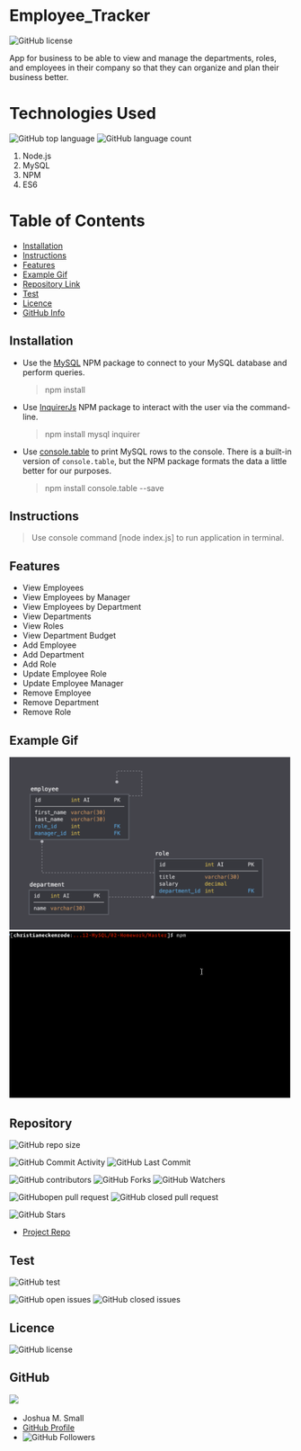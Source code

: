 # Employee_Tracker

![GitHub license](https://img.shields.io/badge/Made%20by-%40WasteOfADrumBum-green)

App for business to be able to view and manage the departments, roles, and employees in their company so that they can organize and plan their business better.

# Technologies Used

![GitHub top language](https://img.shields.io/github/languages/top/WasteOfADrumBum/MySQL-Employee-Tracker?color=green&logo=github&logoColor=green)
![GitHub language count](https://img.shields.io/github/languages/count/WasteOfADrumBum/MySQL-Employee-Tracker?color=green&logo=github&logoColor=green)

1. Node.js
2. MySQL
3. NPM
4. ES6

# Table of Contents

- [Installation](#installation)
- [Instructions](#instructions)
- [Features](#features)
- [Example Gif](#example-gif)
- [Repository Link](#Repository)
- [Test](#Test)
- [Licence](#Licence)
- [GitHub Info](#GitHub)

## Installation

- Use the [MySQL](https://www.npmjs.com/package/mysql) NPM package to connect to your MySQL database and perform queries.

  > npm install

- Use [InquirerJs](https://www.npmjs.com/package/inquirer/v/0.2.3) NPM package to interact with the user via the command-line.

  > npm install mysql inquirer

- Use [console.table](https://www.npmjs.com/package/console.table) to print MySQL rows to the console. There is a built-in version of `console.table`, but the NPM package formats the data a little better for our purposes.
  > npm install console.table --save

## Instructions

> Use console command [node index.js] to run application in terminal.

## Features

- View Employees
- View Employees by Manager
- View Employees by Department
- View Departments
- View Roles
- View Department Budget
- Add Employee
- Add Department
- Add Role
- Update Employee Role
- Update Employee Manager
- Remove Employee
- Remove Department
- Remove Role

## Example Gif

<img src="Assets/schema.png" width="500" />
<img src="Assets/employee-tracker.gif" width="500" />

## Repository

![GitHub repo size](https://img.shields.io/github/repo-size/WasteOfADrumBum/MySQL-Employee-Tracker?logo=github)

![GitHub Commit Activity](https://img.shields.io/github/commit-activity/m/WasteOfADrumBum/MySQL-Employee-Tracker)
![GitHub Last Commit](https://img.shields.io/github/last-commit/WasteOfADrumBum/MySQL-Employee-Tracker)

![GitHub contributors](https://img.shields.io/github/contributors/WasteOfADrumBum/MySQL-Employee-Tracker)
![GitHub Forks](https://img.shields.io/github/forks/WasteOfADrumBum/MySQL-Employee-Tracker?label=Fork)
![GitHub Watchers](https://img.shields.io/github/watchers/WasteOfADrumBum/MySQL-Employee-Tracker?label=Watch)

![GitHubopen pull request](https://img.shields.io/github/issues-pr/WasteOfADrumBum/MySQL-Employee-Tracker)
![GitHub closed pull request](https://img.shields.io/github/issues-pr-closed/WasteOfADrumBum/MySQL-Employee-Tracker)

![GitHub Stars](https://img.shields.io/github/stars/WasteOfADrumBum/MySQL-Employee-Tracker?style=social)

- [Project Repo](https://github.com/WasteOfADrumBum/MySQL-Employee-Tracker)

## Test

![GitHub test](https://img.shields.io/badge/test-100%25-success)

![GitHub open issues](https://img.shields.io/github/issues/WasteOfADrumBum/MySQL-Employee-Tracker)
![GitHub closed issues](https://img.shields.io/github/issues-closed/WasteOfADrumBum/MySQL-Employee-Tracker)

## Licence

![GitHub license](https://img.shields.io/badge/license-MIT-blue.svg)

## GitHub

<img src="https://avatars0.githubusercontent.com/u/66432859?v=4" width="250" />

- Joshua M. Small
- [GitHub Profile](https://github.com/WasteOfADrumBum)
- ![GitHub Followers](https://img.shields.io/github/followers/WasteOfADrumBum?label=Follow)
